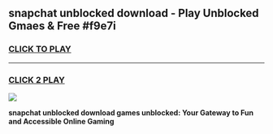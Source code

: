 
## snapchat unblocked download - Play Unblocked Gmaes & Free #f9e7i
<h3>
<a href="https://news.freeplayer.one?title=snapchat_unblocked_download&ref=24F">CLICK TO PLAY</a></h3>
<hr>

<h3>
<a href="https://news.freeplayer.one?title=snapchat_unblocked_download&ref=24F">CLICK 2 PLAY</a>
  
</h3>

<a href="https://news.freeplayer.one?title=snapchat_unblocked_download&ref=24F/"><img src="https://clearcache.store/games.png"></a>


**snapchat unblocked download games unblocked: Your Gateway to Fun and Accessible Online Gaming**
